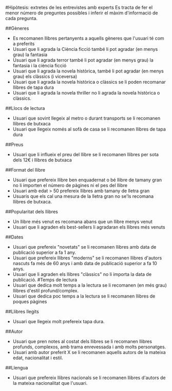 #Hipòtesis: extretes de les entrevistes amb experts
Es tracta de fer el menor número de preguntes possibles i inferir el màxim d'informació de cada pregunta.

##Gèneres
- Es recomanen llibres pertanyents a aquells gèneres que l'usuari té com a preferits
- Usuari que li agrada la Ciència ficció també li pot agradar (en menys grau) la fantasia
- Usuari que li agrada terror també li pot agradar (en menys grau) la fantasia i la ciència ficció
- Usuari que li agrada la novela històrica, també li pot agradar (en menys grau) els clàssics (i viceversa)
- Usuari que li agrada la novela històrica o clàssics se li poden recomanar llibres de tapa dura
- Usuari que li agrada la novela thriller no li agrada la novela històrica o clàssics.


##Llocs de lectura
- Usuari que sovint llegeix al metro o durant transports se li recomanen llibres de butxaca
- Usuari que llegeix només al sofà de casa se li recomanen llibres de tapa dura

##Preus
- Usuari que li influeix el preu del llibre se li recomanen llibres per sota dels 12€ i llibres de butxaca

##Format del llibre
- Usuari que prefereix llibre ben enquadernat o bé llibre de tamany gran no li importen el número de pàgines ni el pes del llibre
- Usuari amb edat > 50 prefereix llibres amb tamany de lletra gran
- Usuaris que els cal una mesura de la lletra gran no se'ls recomana llibres de butxaca.

##Popularitat dels llibres
- Un llibre més venut es recomana abans que un llibre menys venut
- Usuari que li agraden els best-sellers li agradaran els llibres més venuts

##Dates
- Usuari que prefereix "novetats" se li recomanen llibres amb data de publicació superior a fa 1 any.
- Usuari que prefereix llibres "moderns" se li recomanen llibres d'autors nascuts fa més de 60 anys i amb data de publicació superior a fa 10 anys.
- Usuari que li agraden els llibres "clàssics" no li importa la data de publicació.
#Temps de lectura
- Usuari que dedica molt temps a la lectura se li recomanen (en més grau) llibres d'estil profund/complex.
- Usuari que dedica poc temps a la lectura se li recomanen llibres de poques pàgines

##Llibres llegits
<!-- Usuari se li recomanen llibres semblants a tipus de llibres que ha llegit (especialment si ha llegit més d'un llibre d'aquell tipus).  -->
- Usuari que llegeix molt prefereix tapa dura.

##Autor
- Usuari que pren notes al costat dels llibres se li recomanen llibres profunds, complexos, amb trama enrevessada i amb molts personatges.
- Usuari amb autor preferit X se li recomanen aquells autors de la mateixa edat, nacionalitat i estil.

##Llengua
- Usuari que prefereix llibres nacionals se li recomanen llibres d'autors de la mateixa nacionalitat que l'usuari.
